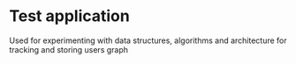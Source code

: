 # Test application
Used for experimenting with data structures, algorithms and architecture for tracking and storing users graph
